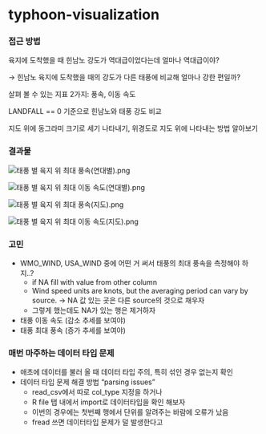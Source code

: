 # typhoon-visualization

### 접근 방법

육지에 도착했을 때 힌남노 강도가 역대급이었다는데 얼마나 역대급이야? 

→ 힌남노 육지에 도착했을 때의 강도가 다른 태풍에 비교해 얼마나 강한 편일까?

살펴 볼 수 있는 지표 2가지: 풍속, 이동 속도

LANDFALL == 0 기준으로 힌남노와 태풍 강도 비교

지도 위에 동그라미 크기로 세기 나타내기, 위경도로 지도 위에 나타내는 방법 알아보기

### 결과물

![태풍 별 육지 위 최대 풍속(연대별).png](https://s3-us-west-2.amazonaws.com/secure.notion-static.com/4a6c0b9d-b542-41e7-8721-bf479f4d0a91/%ED%83%9C%ED%92%8D_%EB%B3%84_%EC%9C%A1%EC%A7%80_%EC%9C%84_%EC%B5%9C%EB%8C%80_%ED%92%8D%EC%86%8D(%EC%97%B0%EB%8C%80%EB%B3%84).png)

![태풍 별 육지 위 최대 이동 속도(연대별).png](https://s3-us-west-2.amazonaws.com/secure.notion-static.com/c155c878-15e0-493f-95da-cedf6538bbe6/%ED%83%9C%ED%92%8D_%EB%B3%84_%EC%9C%A1%EC%A7%80_%EC%9C%84_%EC%B5%9C%EB%8C%80_%EC%9D%B4%EB%8F%99_%EC%86%8D%EB%8F%84(%EC%97%B0%EB%8C%80%EB%B3%84).png)

![태풍 별 육지 위 최대 풍속(지도).png](https://s3-us-west-2.amazonaws.com/secure.notion-static.com/6604ad0b-e4e1-4052-8f51-59f165eb7fd6/%ED%83%9C%ED%92%8D_%EB%B3%84_%EC%9C%A1%EC%A7%80_%EC%9C%84_%EC%B5%9C%EB%8C%80_%ED%92%8D%EC%86%8D(%EC%A7%80%EB%8F%84).png)

![태풍 별 육지 위 최대 이동 속도(지도).png](https://s3-us-west-2.amazonaws.com/secure.notion-static.com/6c5a9b8b-a378-4024-abc4-f11aba6c8e7f/%ED%83%9C%ED%92%8D_%EB%B3%84_%EC%9C%A1%EC%A7%80_%EC%9C%84_%EC%B5%9C%EB%8C%80_%EC%9D%B4%EB%8F%99_%EC%86%8D%EB%8F%84(%EC%A7%80%EB%8F%84).png)

### 고민

- WMO_WIND, USA_WIND 중에 어떤 거 써서 태풍의 최대 풍속을 측정해야 하지..?
    - if NA fill with value from other column
    - Wind speed units are knots, but the averaging period can vary by source. → NA 값 있는 곳은 다른 source의 것으로 채우자
    - 그렇게 했는데도 NA가 있는 행은 제거하자
- 태풍 이동 속도 (감소 추세를 보여야)
- 태풍 최대 풍속 (증가 추세를 보여야)

### 

### 매번 마주하는 데이터 타입 문제

- 애초에 데이터를 불러 올 때 데이터 타입 주의, 특히 섞인 경우 없는지 확인
- 데이터 타입 문제 해결 방법 “parsing issues”
    - read_csv에서 따로 col_type 지정을 하거나
    - R file 탭 내에서 import로 데이터타입을 확인 해보자
    - 이번의 경우에는 첫번째 행에서 단위를 알려주는 바람에 오류가 났음
    - fread 쓰면 데이터타입 문제가 덜 발생한다고
